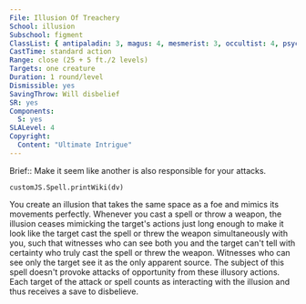 ```yaml
---
File: Illusion Of Treachery
School: illusion
Subschool: figment
ClassList: { antipaladin: 3, magus: 4, mesmerist: 3, occultist: 4, psychic: 4, sorcerer: 4, wizard: 4 }
CastTime: standard action
Range: close (25 + 5 ft./2 levels)
Targets: one creature
Duration: 1 round/level
Dismissible: yes
SavingThrow: Will disbelief
SR: yes
Components:
  S: yes
SLALevel: 4
Copyright:
  Content: "Ultimate Intrigue"
---
```

Brief:: Make it seem like another is also responsible for your attacks.

```dataviewjs
customJS.Spell.printWiki(dv)
```

You create an illusion that takes the same space as a foe and mimics its movements perfectly. Whenever you cast a spell or throw a weapon, the illusion ceases mimicking the target's actions just long enough to make it look like the target cast the spell or threw the weapon simultaneously with you, such that witnesses who can see both you and the target can't tell with certainty who truly cast the spell or threw the weapon. Witnesses who can see only the target see it as the only apparent source. The subject of this spell doesn't provoke attacks of opportunity from these illusory actions. Each target of the attack or spell counts as interacting with the illusion and thus receives a save to disbelieve.
